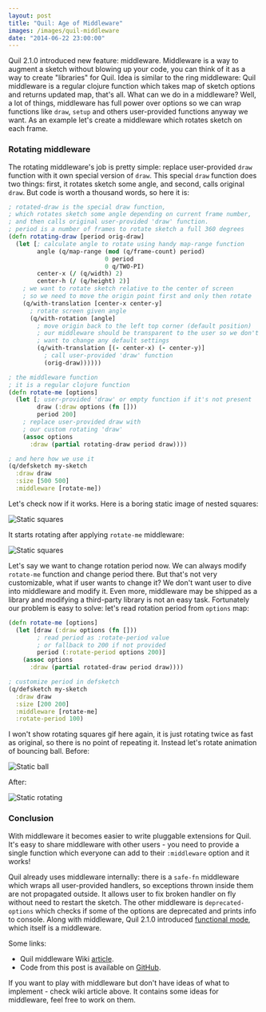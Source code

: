 ```yaml
---
layout: post
title: "Quil: Age of Middleware"
images: /images/quil-middleware
date: "2014-06-22 23:00:00"
---
```


Quil 2.1.0 introduced new feature: middleware. Middleware is a way to augment a sketch without blowing up your code, you can think of it as a way to create "libraries" for Quil. Idea is similar to the ring middleware: Quil middleware is a regular clojure function which takes map of sketch options and returns updated map, that's all. What can we do in a middleware? Well, a lot of things, middleware has full power over options so we can wrap functions like `draw`, `setup` and others user-provided functions anyway we want. As an example let's create a middleware which rotates sketch on each frame.

### Rotating middleware

The rotating middleware's job is pretty simple: replace user-provided `draw` function with it own special version of `draw`. This special `draw` function does two things: first, it rotates sketch some angle, and second, calls original `draw`. But code is worth a thousand words, so here it is:

```clojure
; rotated-draw is the special draw function,
; which rotates sketch some angle depending on current frame number,
; and then calls original user-provided 'draw' function.
; period is a number of frames to rotate sketch a full 360 degrees
(defn rotating-draw [period orig-draw]
  (let [; calculate angle to rotate using handy map-range function
        angle (q/map-range (mod (q/frame-count) period)
                           0 period
                           0 q/TWO-PI)
        center-x (/ (q/width) 2)
        center-h (/ (q/height) 2)]
    ; we want to rotate sketch relative to the center of screen
    ; so we need to move the origin point first and only then rotate
    (q/with-translation [center-x center-y]
      ; rotate screen given angle
      (q/with-rotation [angle]
        ; move origin back to the left top corner (default position)
        ; our middleware should be transparent to the user so we don't
        ; want to change any default settings
        (q/with-translation [(- center-x) (- center-y)]
          ; call user-provided 'draw' function
          (orig-draw))))))

; the middleware function
; it is a regular clojure function
(defn rotate-me [options]
  (let [; user-provided 'draw' or empty function if it's not present
        draw (:draw options (fn []))
        period 200]
    ; replace user-provided draw with
    ; our custom rotating 'draw'
    (assoc options
      :draw (partial rotating-draw period draw))))

; and here how we use it
(q/defsketch my-sketch
  :draw draw
  :size [500 500]
  :middleware [rotate-me])
```
Let's check now if it works. Here is a boring static image of nested squares:

![Static squares]({{page.images}}/rect-static.gif)

It starts rotating after applying `rotate-me` middleware:

![Static squares]({{page.images}}/rect-rotating.gif)

Let's say we want to change rotation period now. We can always modify `rotate-me` function and change period there. But that's not very customizable, what if user wants to change it? We don't want user to dive into middleware and modify it. Even more, middleware may be shipped as a library and modifying a third-party library is not an easy task. Fortunately our problem is easy to solve: let's read rotation period from `options` map:

```clojure
(defn rotate-me [options]
  (let [draw (:draw options (fn []))
        ; read period as :rotate-period value
        ; or fallback to 200 if not provided
        period (:rotate-period options 200)]
    (assoc options
      :draw (partial rotated-draw period draw))))

; customize period in defsketch
(q/defsketch my-sketch
  :draw draw
  :size [200 200]
  :middleware [rotate-me]
  :rotate-period 100)
```

I won't show rotating squares gif here again, it is just rotating twice as fast as original, so there is no point of repeating it. Instead let's rotate animation of bouncing ball. Before:

![Static ball]({{page.images}}/ball-static.gif)

After:

![Static rotating]({{page.images}}/ball-rotating.gif)

### Conclusion

With middleware it becomes easier to write pluggable extensions for Quil. It's easy to share middleware with other users - you need to provide a single function which everyone can add to their `:middleware` option and it works!

Quil already uses middleware internally: there is a `safe-fn` middleware which wraps all user-provided handlers, so exceptions thrown inside them are not propagated outside. It allows user to fix broken handler on fly without need to restart the sketch. The other middleware is `deprecated-options` which checks if some of the options are deprecated and prints info to console. Along with middleware, Quil 2.1.0 introduced [functional mode](https://github.com/quil/quil/wiki/Functional-mode-%28fun-mode%29), which itself is a middleware.

Some links:

* Quil middleware Wiki [article](https://github.com/quil/quil/wiki/Middleware).
* Code from this post is available on [GitHub](https://github.com/nbeloglazov/blog-projects/tree/master/quil-age-of-middleware).

If you want to play with middleware but don't have ideas of what to implement - check wiki article above. It contains some ideas for middleware, feel free to work on them.
